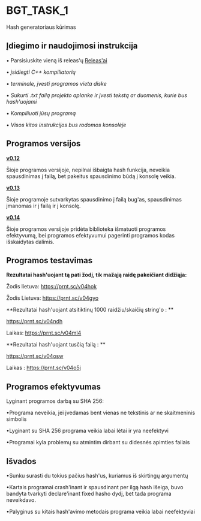 # BGT_TASK_1
Hash generatoriaus kūrimas

## Įdiegimo ir naudojimosi instrukcija
• Parsisiuskite vieną iš releas'ų [Releas'ai](https://github.com/ugniusado/Obj-Task2/releases) 

• *įsidiegti C++ kompiliatorių*

• *terminale, įvesti programos vieta diske*

• *Sukurti .txt failą projekto aplanke ir įvesti tekstą ar duomenis, kurie bus hash'uojami*

• *Kompiliuoti jūsų programą*

• *Visos kitos instrukcijos bus rodomos konsolėje*

## Programos versijos 

**[v0.12](https://github.com/ugniusado/BGT_TASK_1/releases/tag/v0.12)**

Šioje programos versijoje, nepilnai išbaigta hash funkcija, neveikia spausdinimas į failą, bet pakeitus spausdinimo būdą į konsolę veikia.

**[v0.13](https://github.com/ugniusado/BGT_TASK_1/releases/tag/v0.13)**

Šioje programoje sutvarkytas spausdinimo į failą bug'as, spausdinimas įmanomas ir į failą ir į konsolę.

**[v0.14](https://github.com/ugniusado/BGT_TASK_1/releases/tag/v0.14)**

Šioje programos versijoje pridėta biblioteka <chrono> išmatuoti programos efektyvumą, bei programos efektyvumui pagerinti programos kodas išskaidytas dalimis.

## Programos testavimas

**Rezultatai hash'uojant tą pati žodį, tik mažąją raidę pakeičiant didžiąja:**

Žodis lietuva: https://prnt.sc/v04hok

Žodis Lietuva: https://prnt.sc/v04gyo

**Rezultatai hash'uojant atsitiktinų 1000 raidžiu/skaičių string'o : **

https://prnt.sc/v04ndh

Laikas: https://prnt.sc/v04ml4

**Rezultatai hash'uojant tusčią failą : **

https://prnt.sc/v04osw

Laikas : https://prnt.sc/v04o5j

## Programos efektyvumas

Lyginant programos darbą su SHA 256:

•Programa neveikia, jei įvedamas bent vienas ne tekstinis ar ne skaitmeninis simbolis

•Lyginant su SHA 256 programa veikia labai lėtai ir yra neefektyvi

•Programai kyla problemų su atmintim dirbant su didesnės apimties failais

## Išvados

•Sunku surasti du tokius pačius hash'us, kuriamus iš skirtingų argumentų

•Kartais programai crash'inant ir spausdinant per ilgą hash išeiga, buvo bandyta tvarkyti declare'inant fixed hasho dydį, bet tada programa neveikdavo.

•Palyginus su kitais hash'avimo metodais programa veikia labai neefektyviai
